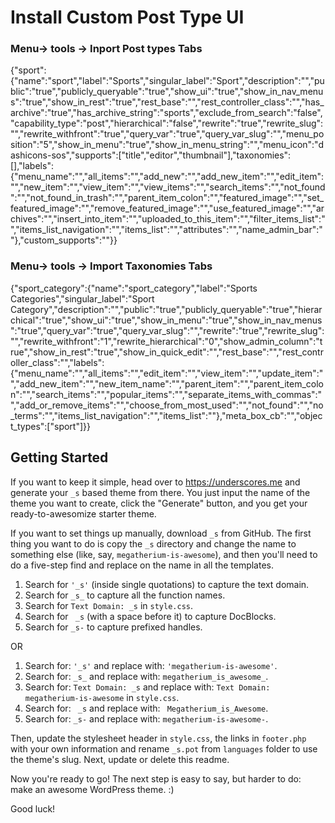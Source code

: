 
Install Custom Post Type UI
===

### Menu-> tools -> Inport Post types Tabs

{"sport":{"name":"sport","label":"Sports","singular_label":"Sport","description":"","public":"true","publicly_queryable":"true","show_ui":"true","show_in_nav_menus":"true","show_in_rest":"true","rest_base":"","rest_controller_class":"","has_archive":"true","has_archive_string":"sports","exclude_from_search":"false","capability_type":"post","hierarchical":"false","rewrite":"true","rewrite_slug":"","rewrite_withfront":"true","query_var":"true","query_var_slug":"","menu_position":"5","show_in_menu":"true","show_in_menu_string":"","menu_icon":"dashicons-sos","supports":["title","editor","thumbnail"],"taxonomies":[],"labels":{"menu_name":"","all_items":"","add_new":"","add_new_item":"","edit_item":"","new_item":"","view_item":"","view_items":"","search_items":"","not_found":"","not_found_in_trash":"","parent_item_colon":"","featured_image":"","set_featured_image":"","remove_featured_image":"","use_featured_image":"","archives":"","insert_into_item":"","uploaded_to_this_item":"","filter_items_list":"","items_list_navigation":"","items_list":"","attributes":"","name_admin_bar":""},"custom_supports":""}}

### Menu-> tools -> Import Taxonomies Tabs

{"sport_category":{"name":"sport_category","label":"Sports Categories","singular_label":"Sport Category","description":"","public":"true","publicly_queryable":"true","hierarchical":"true","show_ui":"true","show_in_menu":"true","show_in_nav_menus":"true","query_var":"true","query_var_slug":"","rewrite":"true","rewrite_slug":"","rewrite_withfront":"1","rewrite_hierarchical":"0","show_admin_column":"true","show_in_rest":"true","show_in_quick_edit":"","rest_base":"","rest_controller_class":"","labels":{"menu_name":"","all_items":"","edit_item":"","view_item":"","update_item":"","add_new_item":"","new_item_name":"","parent_item":"","parent_item_colon":"","search_items":"","popular_items":"","separate_items_with_commas":"","add_or_remove_items":"","choose_from_most_used":"","not_found":"","no_terms":"","items_list_navigation":"","items_list":""},"meta_box_cb":"","object_types":["sport"]}}


Getting Started
---------------

If you want to keep it simple, head over to https://underscores.me and generate your `_s` based theme from there. You just input the name of the theme you want to create, click the "Generate" button, and you get your ready-to-awesomize starter theme.

If you want to set things up manually, download `_s` from GitHub. The first thing you want to do is copy the `_s` directory and change the name to something else (like, say, `megatherium-is-awesome`), and then you'll need to do a five-step find and replace on the name in all the templates.

1. Search for `'_s'` (inside single quotations) to capture the text domain.
2. Search for `_s_` to capture all the function names.
3. Search for `Text Domain: _s` in `style.css`.
4. Search for <code>&nbsp;_s</code> (with a space before it) to capture DocBlocks.
5. Search for `_s-` to capture prefixed handles.

OR

1. Search for: `'_s'` and replace with: `'megatherium-is-awesome'`.
2. Search for: `_s_` and replace with: `megatherium_is_awesome_`.
3. Search for: `Text Domain: _s` and replace with: `Text Domain: megatherium-is-awesome` in `style.css`.
4. Search for: <code>&nbsp;_s</code> and replace with: <code>&nbsp;Megatherium_is_Awesome</code>.
5. Search for: `_s-` and replace with: `megatherium-is-awesome-`.

Then, update the stylesheet header in `style.css`, the links in `footer.php` with your own information and rename `_s.pot` from `languages` folder to use the theme's slug. Next, update or delete this readme.

Now you're ready to go! The next step is easy to say, but harder to do: make an awesome WordPress theme. :)

Good luck!
